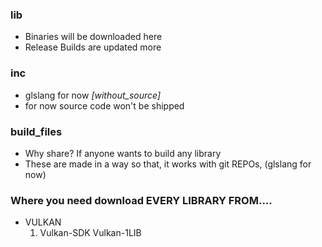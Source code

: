 ### lib
- Binaries will be downloaded here
- Release Builds are updated more

### inc
- glslang for now *[without_source]*
- for now source code won't be shipped

### build_files
- Why share? If anyone wants to build any library
- These are made in a way so that, it works with git REPOs, (glslang for now)


### Where you need download EVERY LIBRARY FROM....
- VULKAN
    1. Vulkan-SDK Vulkan-1LIB
